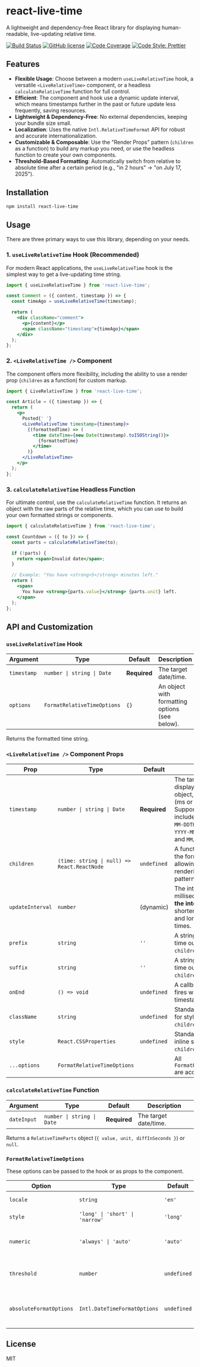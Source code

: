 # react-live-time

A lightweight and dependency-free React library for displaying human-readable, live-updating relative time.

[![Build Status](https://github.com/efetoker/react-human-time/actions/workflows/ci.yml/badge.svg)](https://github.com/efetoker/react-human-time/actions/workflows/ci.yml)
[![GitHub license](https://img.shields.io/github/license/efetoker/react-human-time)](https://github.com/efetoker/react-human-time/blob/main/LICENSE)
[![Code Coverage](https://img.shields.io/badge/coverage-94%25-brightgreen)](./coverage/lcov-report/index.html)
[![Code Style: Prettier](https://img.shields.io/badge/code_style-prettier-ff69b4.svg)](https://prettier.io/)

## Features

- **Flexible Usage**: Choose between a modern `useLiveRelativeTime` hook, a versatile `<LiveRelativeTime>` component, or a headless `calculateRelativeTime` function for full control.
- **Efficient**: The component and hook use a dynamic update interval, which means timestamps further in the past or future update less frequently, saving resources.
- **Lightweight & Dependency-Free**: No external dependencies, keeping your bundle size small.
- **Localization**: Uses the native `Intl.RelativeTimeFormat` API for robust and accurate internationalization.
- **Customizable & Composable**: Use the "Render Props" pattern (`children` as a function) to build any markup you need, or use the headless function to create your own components.
- **Threshold-Based Formatting**: Automatically switch from relative to absolute time after a certain period (e.g., "in 2 hours" -> "on July 17, 2025").

## Installation

```bash
npm install react-live-time
```

## Usage

There are three primary ways to use this library, depending on your needs.

### 1. `useLiveRelativeTime` Hook (Recommended)

For modern React applications, the `useLiveRelativeTime` hook is the simplest way to get a live-updating time string.

```jsx
import { useLiveRelativeTime } from 'react-live-time';

const Comment = ({ content, timestamp }) => {
  const timeAgo = useLiveRelativeTime(timestamp);

  return (
    <div className="comment">
      <p>{content}</p>
      <span className="timestamp">{timeAgo}</span>
    </div>
  );
};
```

### 2. `<LiveRelativeTime />` Component

The component offers more flexibility, including the ability to use a render prop (`children` as a function) for custom markup.

```jsx
import { LiveRelativeTime } from 'react-live-time';

const Article = ({ timestamp }) => {
  return (
    <p>
      Posted{' '}
      <LiveRelativeTime timestamp={timestamp}>
        {(formattedTime) => (
          <time dateTime={new Date(timestamp).toISOString()}>
            {formattedTime}
          </time>
        )}
      </LiveRelativeTime>
    </p>
  );
};
```

### 3. `calculateRelativeTime` Headless Function

For ultimate control, use the `calculateRelativeTime` function. It returns an object with the raw parts of the relative time, which you can use to build your own formatted strings or components.

```jsx
import { calculateRelativeTime } from 'react-live-time';

const Countdown = ({ to }) => {
  const parts = calculateRelativeTime(to);

  if (!parts) {
    return <span>Invalid date</span>;
  }

  // Example: "You have <strong>5</strong> minutes left."
  return (
    <span>
      You have <strong>{parts.value}</strong> {parts.unit} left.
    </span>
  );
};
```

## API and Customization

### `useLiveRelativeTime` Hook

| Argument | Type                                      | Default      | Description                                                                                             |
| -------- | ----------------------------------------- | ------------ | ------------------------------------------------------------------------------------------------------- |
| `timestamp` | `number \| string \| Date`                | **Required** | The target date/time.                                                                                   |
| `options`   | `FormatRelativeTimeOptions`               | `{}`         | An object with formatting options (see below).                                                          |

Returns the formatted time string.

### `<LiveRelativeTime />` Component Props

| Prop                  | Type                                      | Default      | Description                                                                                             |
| --------------------- | ----------------------------------------- | ------------ | ------------------------------------------------------------------------------------------------------- |
| `timestamp`           | `number \| string \| Date`                | **Required** | The target date/time to display. Accepts a `Date` object, Unix timestamp (ms or s), or a string. Supported string formats include ISO 8601 (`YYYY-MM-DDTHH:mm:ss.sssZ`), `YYYY-MM-DD`, `YYYY/MM/DD`, and `MM/DD/YYYY`. |
| `children`            | `(time: string \| null) => React.ReactNode` | `undefined`  | A function that receives the formatted time string, allowing for custom rendering (Render Props pattern). |
| `updateInterval`      | `number`                                  | (dynamic)    | The interval in milliseconds. **If not set, the interval is dynamic**: shorter for recent times and longer for distant times. |
| `prefix`              | `string`                                  | `''`         | A string to prepend to the time output. Ignored if `children` is a function.                            |
| `suffix`              | `string`                                  | `''`         | A string to append to the time output. Ignored if `children` is a function.                             |
| `onEnd`               | `() => void`                              | `undefined`  | A callback function that fires when a future timestamp is reached.                                      |
| `className`           | `string`                                  | `undefined`  | Standard `className` prop for styling. Ignored if `children` is a function.                             |
| `style`               | `React.CSSProperties`                     | `undefined`  | Standard `style` prop for inline styling. Ignored if `children` is a function.                          |
| `...options`          | `FormatRelativeTimeOptions`               |              | All `FormatRelativeTimeOptions` are accepted as props.                                                  |

### `calculateRelativeTime` Function

| Argument | Type                                      | Default      | Description                                                                                             |
| -------- | ----------------------------------------- | ------------ | ------------------------------------------------------------------------------------------------------- |
| `dateInput` | `number \| string \| Date`                | **Required** | The target date/time.                                                                                   |

Returns a `RelativeTimeParts` object (`{ value, unit, diffInSeconds }`) or `null`.

### `FormatRelativeTimeOptions`

These options can be passed to the hook or as props to the component.

| Option                | Type                                      | Default      | Description                                                                                             |
| --------------------- | ----------------------------------------- | ------------ | ------------------------------------------------------------------------------------------------------- |
| `locale`              | `string`                                  | `'en'`       | The locale for formatting (e.g., `'es'`, `'fr'`, `'ja'`).                                                 |
| `style`               | `'long' \| 'short' \| 'narrow'`           | `'long'`     | The formatting style from `Intl.RelativeTimeFormat`.                                                    |
| `numeric`             | `'always' \| 'auto'`                      | `'auto'`     | The numeric option from `Intl.RelativeTimeFormat`. `'auto'` allows for strings like "yesterday".        |
| `threshold`           | `number`                                  | `undefined`  | A threshold in seconds. If the difference exceeds it, an absolute date is shown instead.                |
| `absoluteFormatOptions` | `Intl.DateTimeFormatOptions`              | `undefined`  | Options to format the absolute date when the `threshold` is met. See `Intl.DateTimeFormat` docs.      |

## License

MIT
